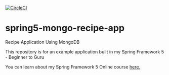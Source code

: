 [![CircleCI](https://circleci.com/gh/lasthero/spring5-mongo-recipe-app/tree/udemy-course.svg?style=svg)](https://circleci.com/gh/lasthero/spring5-mongo-recipe-app/tree/udemy-course)

# spring5-mongo-recipe-app
Recipe Application Using MongoDB

This repository is for an example application built in my Spring Framework 5 - Beginner to Guru

You can learn about my Spring Framework 5 Online course [here.](http://courses.springframework.guru/p/spring-framework-5-begginer-to-guru/?product_id=363173)
